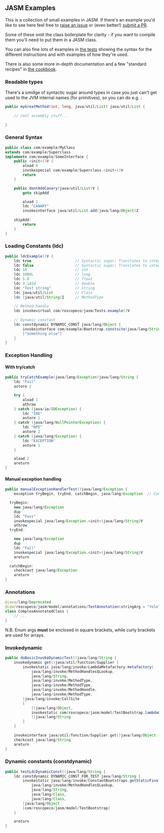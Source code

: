 ## JASM Examples

This is a collection of small examples in JASM. If there's an example you'd like to see
here feel free to [raise an issue](https://github.com/roscopeco/jasm/issues) or
(even better!) [submit a PR](https://github.com/roscopeco/jasm/pulls).

Some of these omit the class boilerplate for clarity - if you want to compile them 
you'll need to put them in a JASM class.

You can also fine lots of examples in [the tests](src/test/resources/jasm) showing the syntax for
the different instructions and with examples of how they're used.

There is also some more in-depth documentation and a few "standard recipes" in [the cookbook](cookbook.md).

### Readable types

There's a smidge of syntactic sugar around types in case you just can't
get used to the JVM internal names (for primitives), so you can do e.g. :

```java
public myGreatMethod(int, long, java/util/List) java/util/List {
    
    // cool assembly stuff...
        
}
```

### General Syntax

```java
public class com/example/MyClass
extends com/example/Superclass
implements com/example/SomeInterface {
    public <init>()V {
        aload 0
        invokespecial com/example/Superclass.<init>()V
        return
    }

    public dontAddCanary(java/util/List)V {
        goto skipAdd

        aload 1
        ldc "CANARY"
        invokeinterface java/util/List.add(java/lang/Object)Z 
        
    skipAdd:
        return
    }
}
```

### Loading Constants (ldc)

```java
public ldcExample()V {
    ldc true                    // Syntactic sugar; Translates to integer 1
    ldc false                   // Syntactic sugar; Translates to integer 0
    ldc 10                      // int
    ldc 1000L                   // long
    ldc 5.0                     // float
    ldc 3.142d                  // double
    ldc "Test string"           // String
    ldc java/util/List          // Class
    ldc (java/util/String)I     // MethodType
    
    // Method handle
    ldc invokevirtual com/roscopeco/jasm/Tests.example()V
    
    // Dynamic constant
    ldc constdynamic DYNAMIC_CONST java/lang/Object {
        invokeinterface com/example/Bootstrap.constsite(java/lang/String)java/lang/invoke/CallSite
        ["Something else"]
    }
}
```

### Exception Handling

#### With try/catch

```java
public tryCatchExample(java/lang/Exception)java/lang/String {
    ldc "Fail"
    astore 2

    try {
        aload 1
        athrow
    } catch (java/io/IOException) {
        ldc "IOE"
        astore 2
    } catch (java/lang/NullPointerException) {
        ldc "NPE"
        astore 2
    } catch (java/lang/Exception) {
        ldc "EXCEPTION"
        astore 2
    }

    aload 2
    areturn
}
```

#### Manual exception handling

```java
public manualExceptionHandlerTest()java/lang/Exception {
    exception tryBegin, tryEnd, catchBegin, java/lang/Exception  // Can be anywhere in the method...

  tryBegin:
    new java/lang/Exception
    dup
    ldc "Pass"
    invokespecial java/lang/Exception.<init>(java/lang/String)V
    athrow
  tryEnd:

    new java/lang/Exception
    dup
    ldc "Fail"
    invokespecial java/lang/Exception.<init>(java/lang/String)V
    areturn

  catchBegin:
    checkcast java/lang/Exception
    areturn
}
```

### Annotations

```java
@java/lang/Deprecated
@com/roscopeco/jasm/model/annotations/TestAnnotation(stringArg = "Yolo", classArg = java/util/List, arrayArg = { "one", "two" }, enumArg = [com/roscopeco/jasm/model/annotations/TestEnum.THREE])
class ComplexAnnotatedClass {
    // ...
}
```

N.B. Enum args **must** be enclosed in square brackets, while curly brackets are used for arrays.

### Invokedynamic

```java
public doBasicInvokeDynamicTest()java/lang/String {
    invokedynamic get()java/util/function/Supplier {
        invokestatic java/lang/invoke/LambdaMetafactory.metafactory(
            java/lang/invoke/MethodHandles$Lookup,
            java/lang/String,
            java/lang/invoke/MethodType,
            java/lang/invoke/MethodType,
            java/lang/invoke/MethodHandle,
            java/lang/invoke/MethodType,
        )java/lang/invoke/CallSite
        [
            ()java/lang/Object,
            invokestatic com/roscopeco/jasm/model/TestBootstrap.lambdaGetImpl()java/lang/String,
            ()java/lang/String
        ]
    }
    
    invokeinterface java/util/function/Supplier.get()java/lang/Object
    checkcast java/lang/String
    areturn
}
```

### Dynamic constants (constdynamic)

```java
public testLdcDynamicConst()java/lang/String {
    ldc constdynamic DYNAMIC_CONST_FOR_TEST java/lang/String {
        invokestatic java/lang/invoke/ConstantBootstraps.getStaticFinal(
            java/lang/invoke/MethodHandles$Lookup,
            java/lang/String,
            java/lang/Class,
            java/lang/Class,
        )java/lang/Object
        [com/roscopeco/jasm/model/TestBootstrap]
    }

    areturn
}
```